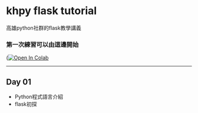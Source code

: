 # khpy flask tutorial
高雄python社群的flask教學講義

### 第一次練習可以由這邊開始

([![Open In Colab](https://colab.research.google.com/assets/colab-badge.svg)](https://github.com/maloyang/khpy_flask_tutorial_20220524/)

----

## Day 01

- Python程式語言介紹
- flask初探
